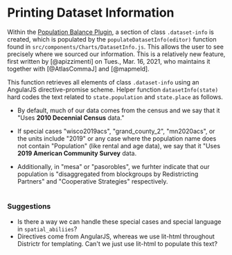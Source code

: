 # Printing Dataset Information 

Within the [Population Balance Plugin], a section of class `.dataset-info` is created,
which is populated by the `populateDatasetInfo(editor)` function found in
`src/components/Charts/DatasetInfo.js`. This allows the user to see precisely where
we sourced our information. This is a relatively new feature, first written by
[@apizzimenti] on Tues., Mar. 16, 2021, who maintains it together with [@AtlasCommaJ]
and [@mapmeld].

This function retrieves all elements of class `.dataset-info` using an AngularJS
directive-promise scheme. Helper function `datasetInfo(state)` hard codes the text
related to `state.population` and `state.place` as follows. 

- By default, much of our data comes from the census and we say that it
"Uses __2010 Decennial Census__ data." 

- If special cases "wisco2019acs", "grand_county_2", "mn2020acs", or the
units include "2019" or any case where the population name does not contain "Population"
(like rental and age data), we say that it "Uses __2019 American Community Survey__ data.

- Additionally, in "mesa" or "pasorobles", we furhter indicate that our population is
"disaggregated from blockgroups by Redistricting Partners" and "Cooperative Strategies"
respectively. 

# #

### Suggestions

- Is there a way we can handle these special cases and special language in `spatial_abiliies`?
- Directives come from AngularJS, whereas we use lit-html throughout Districtr for templating.
Can't we just use lit-html to populate this text?

[Population Balance Plugin]: ./6charts/popbalanceplugin.md
